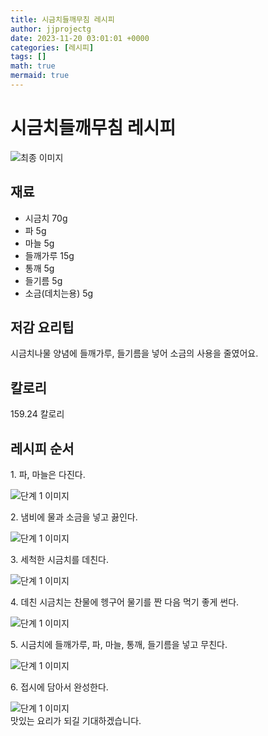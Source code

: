 ```yaml
---
title: 시금치들깨무침 레시피
author: jjprojectg
date: 2023-11-20 03:01:01 +0000
categories: [레시피]
tags: []
math: true
mermaid: true
---
```

<meta name="og:type" content="website"/>
<meta charset="UTF-8"/>
<div class="header">
  <h1>시금치들깨무침 레시피</h1>
</div>

<div class="container my-4">
  <div class="row">
    <div class="col-12 col-md-6">
      <div class="recipe-image">
        <img src="http://www.foodsafetykorea.go.kr/uploadimg/20210129/20210129102439_1611883479294.jpg" class="step-image" alt="최종 이미지"/>
      </div>
    </div>
    <div class="col-12 col-md-6">
      <div class="ingredients">
        <h2>재료</h2>
        <ul class="card">
          <li> 시금치 70g </li>
          <li>  파 5g </li>
          <li>  마늘 5g </li>
          <li>  들깨가루 15g </li>
          <li>  통깨 5g </li>
          <li>  들기름 5g </li>
          <li>  소금(데치는용) 5g </li>
</ul>
      </div>
    </div>
    <div class="col-12 col-md-6">
      <div class="ingredients">
        <h2>저감 요리팁</h2>
        <div class="card"> 
          <p>
            시금치나물 양념에 들깨가루, 들기름을 넣어 소금의 사용을 줄였어요.
          </p>
        </div>
      </div>
      <div class="ingredients">
        <h2>칼로리</h2>
        <div class="card"> 
          <p>
            159.24 칼로리
          </p>
        </div>
      </div>
    </div>
  </div>

  <h2 class="my-4">레시피 순서</h2>
  <div class="card recipe-card">
    <div class="card-body recipe-step">
      <p class="card-text step-description">1. 파, 마늘은 다진다.</p>
      <img src="http://www.foodsafetykorea.go.kr/uploadimg/20210129/20210129102234_1611883354676.JPG" alt="단계 1 이미지" class="step-image"/>
    </div>
  </div>
  <div class="card recipe-card">
    <div class="card-body recipe-step">
      <p class="card-text step-description">2. 냄비에 물과 소금을 넣고 끓인다.</p>
      <img src="http://www.foodsafetykorea.go.kr/uploadimg/20210129/20210129102250_1611883370481.JPG" alt="단계 1 이미지" class="step-image"/>
    </div>
  </div>
  <div class="card recipe-card">
    <div class="card-body recipe-step">
      <p class="card-text step-description">3. 세척한 시금치를 데친다.</p>
      <img src="http://www.foodsafetykorea.go.kr/uploadimg/20210129/20210129102302_1611883382002.JPG" alt="단계 1 이미지" class="step-image"/>
    </div>
  </div>
  <div class="card recipe-card">
    <div class="card-body recipe-step">
      <p class="card-text step-description">4. 데친 시금치는 찬물에 헹구어 물기를 짠 다음 먹기 좋게 썬다.</p>
      <img src="http://www.foodsafetykorea.go.kr/uploadimg/20210129/20210129102315_1611883395132.JPG" alt="단계 1 이미지" class="step-image"/>
    </div>
  </div>
  <div class="card recipe-card">
    <div class="card-body recipe-step">
      <p class="card-text step-description">5. 시금치에 들깨가루, 파, 마늘, 통깨, 들기름을 넣고 무친다.</p>
      <img src="http://www.foodsafetykorea.go.kr/uploadimg/20210129/20210129102327_1611883407007.JPG" alt="단계 1 이미지" class="step-image"/>
    </div>
  </div>
  <div class="card recipe-card">
    <div class="card-body recipe-step">
      <p class="card-text step-description">6. 접시에 담아서 완성한다.</p>
      <img src="http://www.foodsafetykorea.go.kr/uploadimg/20210129/20210129102338_1611883418881.JPG" alt="단계 1 이미지" class="step-image"/>
    </div>
  </div>

</div>
맛있는 요리가 되길 기대하겠습니다.

